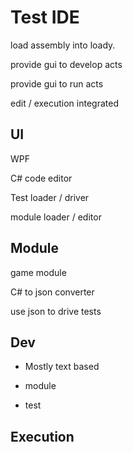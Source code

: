 # Test IDE 

load assembly into loady. 

provide gui to develop acts 

provide gui to run acts

edit / execution integrated





## UI 

WPF 

C# code editor 

Test loader / driver 

module loader / editor 


## Module 

game module 

C# to json converter 

use json to drive tests

## Dev

 - Mostly text based

 - module 

 - test 
   

## Execution 

